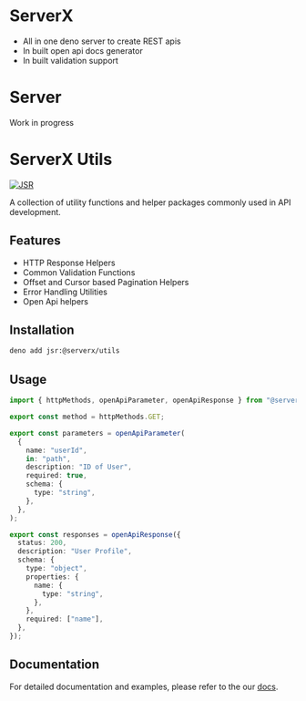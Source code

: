 # ServerX

- All in one deno server to create REST apis
- In built open api docs generator
- In built validation support

# Server

Work in progress

# ServerX Utils

[![JSR](https://jsr.io/badges/@serverx/utils)](https://jsr.io/@serverx/utils)

A collection of utility functions and helper packages commonly used in API
development.

## Features

- HTTP Response Helpers
- Common Validation Functions
- Offset and Cursor based Pagination Helpers
- Error Handling Utilities
- Open Api helpers

## Installation

```bash
deno add jsr:@serverx/utils
```

## Usage

```typescript
import { httpMethods, openApiParameter, openApiResponse } from "@serverx/utils";

export const method = httpMethods.GET;

export const parameters = openApiParameter(
  {
    name: "userId",
    in: "path",
    description: "ID of User",
    required: true,
    schema: {
      type: "string",
    },
  },
);

export const responses = openApiResponse({
  status: 200,
  description: "User Profile",
  schema: {
    type: "object",
    properties: {
      name: {
        type: "string",
      },
    },
    required: ["name"],
  },
});
```

## Documentation

For detailed documentation and examples, please refer to the our
[docs](https://github.com/MihirJayavant/serverx/wiki/Utils).
